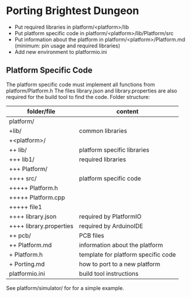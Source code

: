 # Porting Brightest Dungeon

- Put required libraries in platform/\<platform\>/lib
- Put platform specific code in platform/\<platform\>/lib/Platform/src
- Put information about the platform in platform/\<platform\>/Platform.md (minimum: pin usage and required libraries)
- Add new environment to platformio.ini

## Platform Specific Code

The platform specific code must implement all functions from platform/Platform.h
The files library.json and library.properties are also required for the build tool to find the code.
Folder structure:

folder/file               | content
--------------------------|-------------
platform/                 |
+lib/                     | common libraries
+\<platform\>/            |
++ lib/                   | platform specific libraries
+++ lib1/                 | required libraries
+++ Platform/             | 
++++ src/                 | platform specific code
+++++ Platform.h          |
+++++ Platform.cpp        |
+++++ file1               |
++++ library.json         | required by PlatformIO
++++ library.properties   | required by ArduinoIDE
++ pcb/                   | PCB files
++ Platform.md            | information about the platform
+ Platform.h              | template for platform specific code
+ Porting.md              | how to port to a new platform
platformio.ini            | build tool instructions

See platform/simulator/ for for a simple example.

